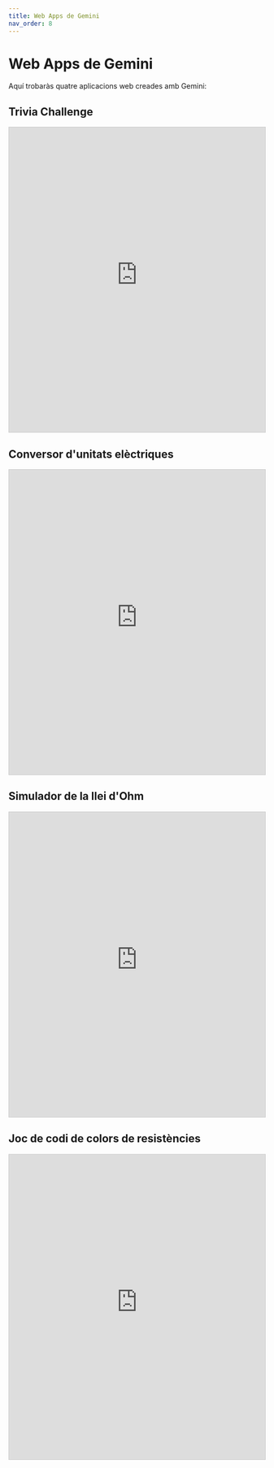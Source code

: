 ```yaml
---
title: Web Apps de Gemini
nav_order: 8
---
```


# Web Apps de Gemini

Aquí trobaràs quatre aplicacions web creades amb Gemini:

## Trivia Challenge
<iframe src="https://gemini-trivia-challenge-56641706726.us-west1.run.app" width="100%" height="600" style="border:1px solid #ccc"></iframe>

## Conversor d'unitats elèctriques
<iframe src="https://conversor-d-unitats-el-ctriques-56641706726.us-west1.run.app" width="100%" height="600" style="border:1px solid #ccc"></iframe>

## Simulador de la llei d'Ohm
<iframe src="https://simulador-de-la-llei-d-ohm-56641706726.us-west1.run.app" width="100%" height="600" style="border:1px solid #ccc"></iframe>

## Joc de codi de colors de resistències
<iframe src="https://juego-de-c-digo-de-colores-de-resistencias-56641706726.us-west1.run.app" width="100%" height="600" style="border:1px solid #ccc"></iframe>

